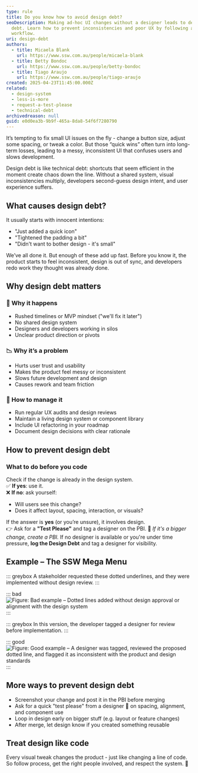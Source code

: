 ```yaml
---
type: rule
title: Do you know how to avoid design debt?
seoDescription: Making ad-hoc UI changes without a designer leads to design
  debt. Learn how to prevent inconsistencies and poor UX by following a better
  workflow.
uri: design-debt
authors:
  - title: Micaela Blank
    url: https://www.ssw.com.au/people/micaela-blank
  - title: Betty Bondoc
    url: https://www.ssw.com.au/people/betty-bondoc
  - title: Tiago Araujo
    url: https://www.ssw.com.au/people/tiago-araujo
created: 2025-04-23T11:45:00.000Z
related:
  - design-system
  - less-is-more
  - request-a-test-please
  - technical-debt
archivedreason: null
guid: e0d0ea3b-9b9f-465a-8da8-54f6f7280790
---
```


It’s tempting to fix small UI issues on the fly - change a button size, adjust some spacing, or tweak a color. But those “quick wins” often turn into long-term losses, leading to a messy, inconsistent UI that confuses users and slows development.

<!--endintro-->

Design debt is like technical debt: shortcuts that seem efficient in the moment create chaos down the line. Without a shared system, visual inconsistencies multiply, developers second-guess design intent, and user experience suffers.

## What causes design debt?

It usually starts with innocent intentions:

* "Just added a quick icon"
* "Tightened the padding a bit"
* "Didn't want to bother design - it's small"

We’ve all done it. But enough of these add up fast. Before you know it, the product starts to feel inconsistent, design is out of sync, and developers redo work they thought was already done.

## Why design debt matters

### 🚨 Why it happens

* Rushed timelines or MVP mindset ("we'll fix it later")
* No shared design system
* Designers and developers working in silos
* Unclear product direction or pivots

### 📉 Why it’s a problem

* Hurts user trust and usability
* Makes the product feel messy or inconsistent
* Slows future development and design
* Causes rework and team friction

### 🧹 How to manage it

* Run regular UX audits and design reviews
* Maintain a living design system or component library
* Include UI refactoring in your roadmap
* Document design decisions with clear rationale

## How to prevent design debt

### What to do before you code

Check if the change is already in the design system.  
✅ **If yes**: use it.  
❌ **If no**: ask yourself:

- Will users see this change?  
- Does it affect layout, spacing, interaction, or visuals?  

If the answer is **yes** (or you’re unsure), it involves design.  
👉 Ask for a **"Test Please"** and tag a designer on the PBI.
📌 *If it's a bigger change, create a PBI.*
If no designer is available or you're under time pressure, **log the Design Debt** and tag a designer for visibility.



## Example – The SSW Mega Menu

::: greybox
A stakeholder requested these dotted underlines, and they were implemented without design review.
:::

::: bad
![Figure: Bad example – Dotted lines added without design approval or alignment with the design system](https://github.com/user-attachments/assets/42b35115-99cc-4d31-9726-07c20ca36ae2)
:::

::: greybox
In this version, the developer tagged a designer for review before implementation.
:::

::: good
![Figure: Good example – A designer was tagged, reviewed the proposed dotted line, and flagged it as inconsistent with the product and design standards](https://github.com/user-attachments/assets/4c6eb728-084d-4b4f-874b-96a70255762b)
:::

## More ways to prevent design debt

* Screenshot your change and post it in the PBI before merging
* Ask for a quick "test please" from a designer 👀 on spacing, alignment, and component use
* Loop in design early on bigger stuff (e.g. layout or feature changes)
* After merge, let design know if you created something reusable

## Treat design like code

Every visual tweak changes the product - just like changing a line of code. So follow process, get the right people involved, and respect the system. 🤖
